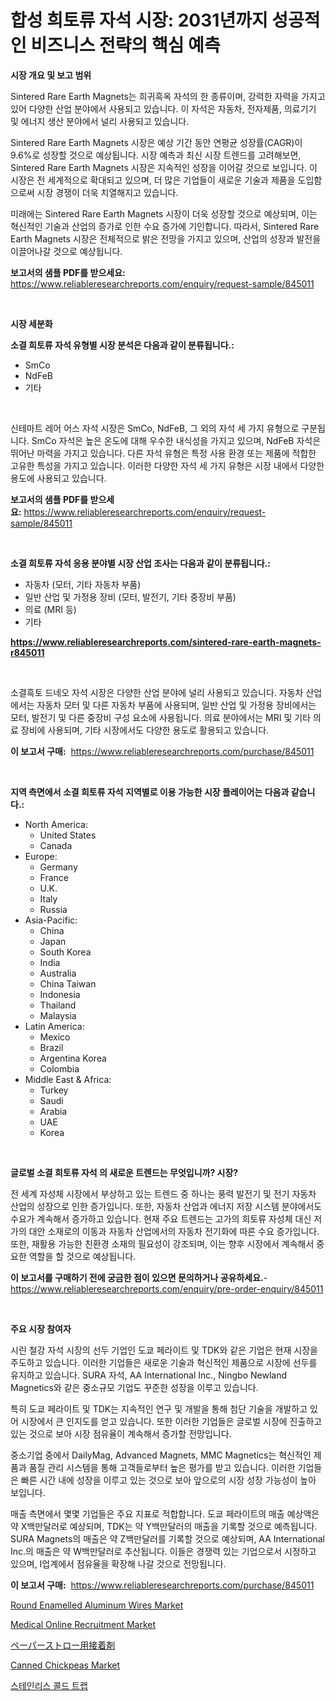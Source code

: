 <p><h1>합성 희토류 자석 시장: 2031년까지 성공적인 비즈니스 전략의 핵심 예측</h1></p><p><strong>시장 개요 및 보고 범위</strong></p>
<p><p>Sintered Rare Earth Magnets는 희귀흑옥 자석의 한 종류이며, 강력한 자력을 가지고 있어 다양한 산업 분야에서 사용되고 있습니다. 이 자석은 자동차, 전자제품, 의료기기 및 에너지 생산 분야에서 널리 사용되고 있습니다.</p><p>Sintered Rare Earth Magnets 시장은 예상 기간 동안 연평균 성장률(CAGR)이 9.6%로 성장할 것으로 예상됩니다. 시장 예측과 최신 시장 트렌드를 고려해보면, Sintered Rare Earth Magnets 시장은 지속적인 성장을 이어갈 것으로 보입니다. 이 시장은 전 세계적으로 확대되고 있으며, 더 많은 기업들이 새로운 기술과 제품을 도입함으로써 시장 경쟁이 더욱 치열해지고 있습니다.</p><p>미래에는 Sintered Rare Earth Magnets 시장이 더욱 성장할 것으로 예상되며, 이는 혁신적인 기술과 산업의 증가로 인한 수요 증가에 기인합니다. 따라서, Sintered Rare Earth Magnets 시장은 전체적으로 밝은 전망을 가지고 있으며, 산업의 성장과 발전을 이끌어나갈 것으로 예상됩니다.</p></p>
<p><strong>보고서의 샘플 PDF를 받으세요:</strong> <a href="https://www.reliableresearchreports.com/enquiry/request-sample/845011">https://www.reliableresearchreports.com/enquiry/request-sample/845011</a></p>
<p>&nbsp;</p>
<p><strong>시장 세분화</strong></p>
<p><strong>소결 희토류 자석 유형별 시장 분석은 다음과 같이 분류됩니다.:</strong></p>
<p><ul><li>SmCo</li><li>NdFeB</li><li>기타</li></ul></p>
<p>&nbsp;</p>
<p><p>신테마트 레어 어스 자석 시장은 SmCo, NdFeB, 그 외의 자석 세 가지 유형으로 구분됩니다. SmCo 자석은 높은 온도에 대해 우수한 내식성을 가지고 있으며, NdFeB 자석은 뛰어난 마력을 가지고 있습니다. 다른 자석 유형은 특정 사용 환경 또는 제품에 적합한 고유한 특성을 가지고 있습니다. 이러한 다양한 자석 세 가지 유형은 시장 내에서 다양한 용도에 사용되고 있습니다.</p></p>
<p><strong>보고서의 샘플 PDF를 받으세요:</strong>&nbsp;<a href="https://www.reliableresearchreports.com/enquiry/request-sample/845011">https://www.reliableresearchreports.com/enquiry/request-sample/845011</a></p>
<p>&nbsp;</p>
<p><strong> 소결 희토류 자석 응용 분야별 시장 산업 조사는 다음과 같이 분류됩니다.:</strong></p>
<p><ul><li>자동차 (모터, 기타 자동차 부품)</li><li>일반 산업 및 가정용 장비 (모터, 발전기, 기타 중장비 부품)</li><li>의료 (MRI 등)</li><li>기타</li></ul></p>
<p><strong><a href="https://www.reliableresearchreports.com/sintered-rare-earth-magnets-r845011">https://www.reliableresearchreports.com/sintered-rare-earth-magnets-r845011</a></strong></p>
<p>&nbsp;</p>
<p><p>소결흑토 드네오 자석 시장은 다양한 산업 분야에 널리 사용되고 있습니다. 자동차 산업에서는 자동차 모터 및 다른 자동차 부품에 사용되며, 일반 산업 및 가정용 장비에서는 모터, 발전기 및 다른 중장비 구성 요소에 사용됩니다. 의료 분야에서는 MRI 및 기타 의료 장비에 사용되며, 기타 시장에서도 다양한 용도로 활용되고 있습니다.</p></p>
<p><strong>이 보고서 구매:</strong>&nbsp; <a href="https://www.reliableresearchreports.com/purchase/845011">https://www.reliableresearchreports.com/purchase/845011</a></p>
<p>&nbsp;</p>
<p><strong>지역 측면에서 소결 희토류 자석 지역별로 이용 가능한 시장 플레이어는 다음과 같습니다.:</strong></p>
<p><ul>
    <li>
        North America:
        <ul>
            <li>United States</li>
            <li>Canada</li>
        </ul>
    </li>
    <li>
        Europe:
        <ul>
            <li>Germany</li>
            <li>France</li>
            <li>U.K.</li>
            <li>Italy</li>
            <li>Russia</li>
        </ul>
    </li>
    <li>
        Asia-Pacific:
        <ul>
            <li>China</li>
            <li>Japan</li>
            <li>South Korea</li>
            <li>India</li>
            <li>Australia</li>
            <li>China Taiwan</li>
            <li>Indonesia</li>
            <li>Thailand</li>
            <li>Malaysia</li>
        </ul>
    </li>
    <li>
        Latin America:
        <ul>
            <li>Mexico</li>
            <li>Brazil</li>
            <li>Argentina Korea</li>
            <li>Colombia</li>
        </ul>
    </li>
    <li>
        Middle East & Africa:
        <ul>
            <li>Turkey</li>
            <li>Saudi</li>
            <li>Arabia</li>
            <li>UAE</li>
            <li>Korea</li>
        </ul>
    </li>
    </ul></p>
<p>&nbsp;</p>
<p><strong>글로벌 소결 희토류 자석 의 새로운 트렌드는 무엇입니까? 시장?</strong></p>
<p><p>전 세계 자성체 시장에서 부상하고 있는 트렌드 중 하나는 풍력 발전기 및 전기 자동차 산업의 성장으로 인한 증가입니다. 또한, 자동차 산업과 에너지 저장 시스템 분야에서도 수요가 계속해서 증가하고 있습니다. 현재 주요 트렌드는 고가의 희토류 자성체 대신 저가의 대안 소재로의 이동과 자동차 산업에서의 자동차 전기화에 따른 수요 증가입니다. 또한, 재활용 가능한 친환경 소재의 필요성이 강조되며, 이는 향후 시장에서 계속해서 중요한 역할을 할 것으로 예상됩니다.</p></p>
<p><strong>이 보고서를 구매하기 전에 궁금한 점이 있으면 문의하거나 공유하세요.</strong>- <a href="https://www.reliableresearchreports.com/enquiry/pre-order-enquiry/845011">https://www.reliableresearchreports.com/enquiry/pre-order-enquiry/845011</a></p>
<p>&nbsp;</p>
<p><strong>주요 시장 참여자</strong></p>
<p><p>시린 철강 자석 시장의 선두 기업인 도쿄 페라이트 및 TDK와 같은 기업은 현재 시장을 주도하고 있습니다. 이러한 기업들은 새로운 기술과 혁신적인 제품으로 시장에 선두를 유지하고 있습니다. SURA 자석, AA International Inc., Ningbo Newland Magnetics와 같은 중소규모 기업도 꾸준한 성장을 이루고 있습니다.</p><p>특히 도쿄 페라이트 및 TDK는 지속적인 연구 및 개발을 통해 첨단 기술을 개발하고 있어 시장에서 큰 인지도를 얻고 있습니다. 또한 이러한 기업들은 글로벌 시장에 진출하고 있는 것으로 보아 시장 점유율이 계속해서 증가할 전망입니다.</p><p>중소기업 중에서 DailyMag, Advanced Magnets, MMC Magnetics는 혁신적인 제품과 품질 관리 시스템을 통해 고객들로부터 높은 평가를 받고 있습니다. 이러한 기업들은 빠른 시간 내에 성장을 이루고 있는 것으로 보아 앞으로의 시장 성장 가능성이 높아 보입니다.</p><p>매출 측면에서 몇몇 기업들은 주요 지표로 적합합니다. 도쿄 페라이트의 매출 예상액은 약 X백만달러로 예상되며, TDK는 약 Y백만달러의 매출을 기록할 것으로 예측됩니다. SURA Magnets의 매출은 약 Z백만달러를 기록할 것으로 예상되며, AA International Inc.의 매출은 약 W백만달러로 추산됩니다. 이들은 경쟁력 있는 기업으로서 시정하고 있으며, I업계에서 점유율을 확장해 나갈 것으로 전망됩니다.</p></p>
<p><strong>이 보고서 구매:</strong>&nbsp;&nbsp;<a href="https://www.reliableresearchreports.com/purchase/845011">https://www.reliableresearchreports.com/purchase/845011</a></p>
<p><p><a href="https://issuu.com/reportprime-2/docs/round-enamelled-aluminum-wires-market-size-2030.pp">Round Enamelled Aluminum Wires Market</a></p><p><a href="https://github.com/julyju69/Market-Research-Report-List-3/blob/main/medical-online-recruitment-market.md">Medical Online Recruitment Market</a></p><p><a href="https://github.com/CloydAbbott2023/Market-Research-Report-List-1/blob/main/267542856206.md">ペーパーストロー用接着剤</a></p><p><a href="https://www.linkedin.com/pulse/canned-chickpeas-market-size-reveals-best-marketing-channels-w0jcc">Canned Chickpeas Market</a></p><p><a href="https://medium.com/@emmettsaynford43546/%EC%8A%A4%ED%85%8C%EC%9D%B8%EB%A6%AC%EC%8A%A4-%EC%8A%A4%ED%8B%B8-%EC%BD%9C%EB%93%9C-%ED%8A%B8%EB%9E%A9-%EC%8B%9C%EC%9E%A5-%EC%A1%B0%EC%82%AC-%EB%B3%B4%EA%B3%A0%EC%84%9C-2024%EB%85%84%EB%B6%80%ED%84%B0-2031%EB%85%84%EA%B9%8C%EC%A7%80%EC%9D%98-%EC%97%AD%EC%82%AC-%EB%B0%8F-%EC%98%88%EC%B8%A1-068fe7790a07">스테인리스 콜드 트랩</a></p></p>